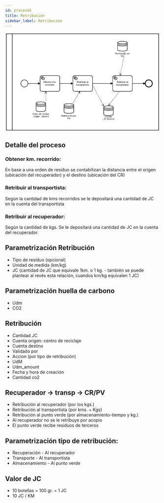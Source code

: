 ```yaml
---
id: proceso5
title: Retribución
sidebar_label: Retribución
---
```



[![](assets/BPMN/Retribuir.png)](assets/BPMN/Retribuir.png)

## Detalle del proceso
### Obtener km. recorrido:
En base a una orden de residuo se contabilizan la distancia entre el origen (ubicación del recuperador) y el destino (ubicación del CR)
### Retribuir al transportista:
Según la cantidad de kms recorridos se le depositará una cantidad de JC en la cuenta del transportista
### Retribuir al recuperador:
Según la cantidad de kgs. Se le depositará una cantidad de JC en la cuenta del recuperador.

## Parametrización Retribución
- Tipo de residuo (opcional)
- Unidad de medida (km/kg)
- JC (cantidad de JC que equivale 1km. o 1 kg. - también se puede plantear al revés esta relación, cuandos km/kg equivalen 1 JC)

## Parametrización huella de carbono
- Udm
- CO2

## Retribución
- Cantidad JC
- Cuenta origen: centro de reciclaje
- Cuenta destino
- Validado por
- Accion (por tipo de retribución)
- UdM
- Udm_amount
- Fecha y hora de creación
- Cantidad co2

## Recuperador -> transp -> CR/PV

- Retribución al recuperador (por los kgs.)
- Retribución al transportista (por kms. + Kgs)
- Retribución al punto verde (por almacenamiento-tiempo y kg.)
- Al recuperador no se le retribuye por acopio
- El punto verde recibe residuos de terceros

## Parametrización tipo de retribución:
- Recuperación - Al recuperador
- Transporte - Al transportista
- Almacenamiento - Al punto verde

## Valor de JC
- 10 botellas = 100 gr. = 1 JC
- 10 JC / KM

